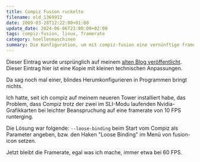 ```yaml
---
title: Compiz Fusion ruckelte
filename: old_1369912
date: 2009-03-28T12:22:00+01:00
update_date: 2024-06-06T23:00:00+02:00
tags: compiz-fusion, linux, framerate
category: hoellenmaschinen
summary: Die Konfiguration, um mit compiz-fusion eine vernünftige framerate zu kriegen.
---
```

Dieser Eintrag wurde ursprünglich auf meinem [alten Blog veröffentlicht](https://stu.blogger.de/stories/1369912/). Dieser Eintrag hier ist eine Kopie mit kleinen technischen Anpassungen.

Da sag noch mal einer, blindes Herumkonfigurieren in Programmen bringt nichts.

Ich hatte, seit ich compiz auf meinem neueren Tower installiert habe, das Problem, dass Compiz trotz der zwei im SLI-Modu laufenden Nvidia-Grafikkarten bei leichter Beanspruchung auf eine framerate von 10 FPS runterging.

Die Lösung war folgende: `--loose-binding` beim Start vom Compiz als Parameter angeben, bzw. den Haken "Loose Binding" im Menü von fusion-icon setzen.

Jetzt bleibt die Framerate, egal was ich mache, immer etwa bei 60 FPS.
